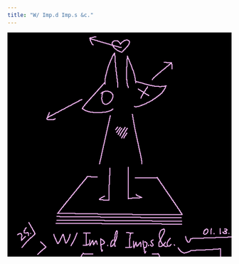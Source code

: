 ```yaml
---
title: "W/ Imp.d Imp.s &c."
---
```


![/imgs_posts/250113_w_imp_d_imp_s_c.png](/imgs_posts/250113_w_imp_d_imp_s_c.png)

